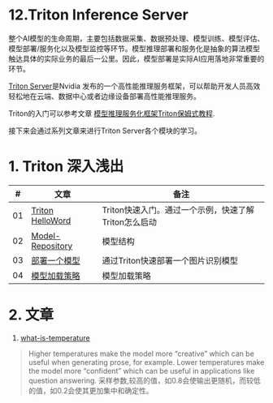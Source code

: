 # 12.Triton Inference Server

整个AI模型的生命周期，主要包括数据采集、数据预处理、模型训练、模型评估、模型部署/服务化以及模型监控等环节。模型推理部署和服务化是抽象的算法模型触达具体的实际业务的最后一公里。因此，模型部署是实际AI应用落地非常重要的环节。

[Triton Server](https://github.com/triton-inference-server/server)是Nvidia 发布的一个高性能推理服务框架，可以帮助开发人员高效轻松地在云端、数据中心或者边缘设备部署高性能推理服务。

Triton的入门可以参考文章 [模型推理服务化框架Triton保姆式教程](https://zhuanlan.zhihu.com/p/629336492).

接下来会通过系列文章来进行Triton Server各个模块的学习。

# 1. Triton 深入浅出

| #     | 文章  | 备注 |
| ---   | ---   | --- |
| 01    | [Triton HelloWord](./triton/01.triton-helloworld.md)         |  Triton快速入门。通过一个示例，快速了解Triton怎么启动     |
| 02    | [Model-Repository](./triton/02.Model-Repository.md)          |  模型结构  |
| 03    | [部署一个模型](./triton/03.Deploy-models-using-Triton.md)     | 通过Triton快速部署一个图片识别模型 |
| 04    | [模型加载策略](./triton/04.Model-Management.md)               | 模型加载策略|

# 2. 文章
1. [what-is-temperature](https://lukesalamone.github.io/posts/what-is-temperature/)
> Higher temperatures make the model more “creative” which can be useful when generating prose, for example. Lower temperatures make the model more “confident” which can be useful in applications like question answering.
采样参数,较高的值，如0.8会使输出更随机，而较低的值，如0.2会使其更加集中和确定性。

<br><br>
<Vssue :title="$title" />
